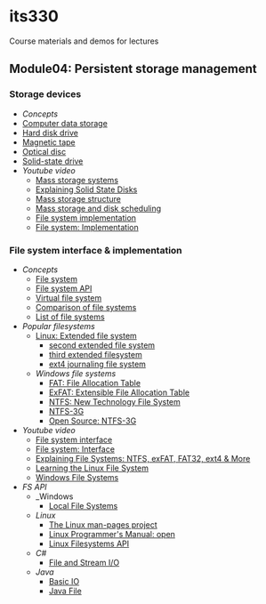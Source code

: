 # its330
Course materials and demos for lectures


## Module04: Persistent storage management
### Storage devices
* _Concepts_
 * [Computer data storage](https://en.wikipedia.org/wiki/Computer\_data\_storage)
 * [Hard disk drive](https://en.wikipedia.org/wiki/Hard\_disk\_drive)
 * [Magnetic tape](https://en.wikipedia.org/wiki/Magnetic\_tape)
 * [Optical disc](https://en.wikipedia.org/wiki/Optical\_disc)
 * [Solid-state drive](https://en.wikipedia.org/wiki/Solid-state\_drive)
* _Youtube video_
  * [Mass storage systems](https://www.youtube.com/watch?v=KMETs6ONOoI)
  * [Explaining Solid State Disks](https://www.youtube.com/watch?v=viac3j6MeII)
  * [Mass storage structure](https://www.youtube.com/playlist?list=PLskQvPDUk0sIpg-7EGPiE_kPjpAakY_ey)
  * [Mass storage and disk scheduling](https://www.youtube.com/watch?v=Obv6wAg1f08)
  * [File system implementation](https://www.youtube.com/playlist?list=PLskQvPDUk0sKgGGReUz7nMwYkDTbevUC1)
  * [File system: Implementation](https://www.youtube.com/watch?v=G74QFfuOghE&list=PLacuG5pysFbDQU8kKxbUh4K5c1iL5_k7k&index=16)
### File system interface & implementation
* _Concepts_
  * [File system](https://en.wikipedia.org/wiki/File\_system)
  * [File system API](https://en.wikipedia.org/wiki/File\_system\_API)
  * [Virtual file system](https://en.wikipedia.org/wiki/Virtual\_file\_system)
  * [Comparison of file systems](https://en.wikipedia.org/wiki/Comparison\_of\_file\_systems)
  * [List of file systems](https://en.wikipedia.org/wiki/List\_of\_file\_systems)
* _Popular filesystems_
  * [Linux: Extended file system](https://en.wikipedia.org/wiki/Extended\_file\_system)
    * [second extended file system](https://en.wikipedia.org/wiki/Ext2)
    * [third extended filesystem](https://en.wikipedia.org/wiki/Ext3)
    * [ext4 journaling file system](https://en.wikipedia.org/wiki/Ext4)
  * _Windows file systems_
    * [FAT: File Allocation Table](https://en.wikipedia.org/wiki/File\_Allocation\_Table)
    * [ExFAT: Extensible File Allocation Table](https://en.wikipedia.org/wiki/ExFAT)
    * [NTFS: New Technology File System](https://en.wikipedia.org/wiki/NTFS)
    * [NTFS-3G](https://en.wikipedia.org/wiki/NTFS-3G)
    * [Open Source: NTFS-3G](https://www.tuxera.com/community/open-source-ntfs-3g/)
* _Youtube video_
  * [File system interface](https://www.youtube.com/playlist?list=PLskQvPDUk0sLsU1Vv5jSr-P-1yTt0AqdJ)
  * [File system: Interface](https://www.youtube.com/watch?v=Y46WruvvIKc&list=PLacuG5pysFbDQU8kKxbUh4K5c1iL5_k7k&index=15)
  * [Explaining File Systems: NTFS, exFAT, FAT32, ext4 & More](https://youtu.be/_h30HBYxtws)
  * [Learning the Linux File System](https://youtu.be/HIXzJ3Rz9po)
  * [Windows File Systems](https://youtu.be/TLKZEU1DZ9c)
* _FS API_
  * _Windows
    * [Local File Systems](https://docs.microsoft.com/en-us/windows/win32/fileio/file-management)
  * _Linux_
    * [The Linux man-pages project](https://www.kernel.org/doc/man-pages/)
    * [Linux Programmer's Manual: open](http://man7.org/linux/man-pages/man2/open.2.html)
    * [Linux Filesystems API](https://www.kernel.org/doc/html/v4.14/filesystems/index.html)
  * _C#_
    * [File and Stream I/O](https://docs.microsoft.com/en-us/dotnet/standard/io/)
  * _Java_
    * [Basic IO](https://docs.oracle.com/javase/tutorial/essential/io/)
    * [Java File](http://www.java2s.com/Tutorials/Java/Java\_io/index.htm)
